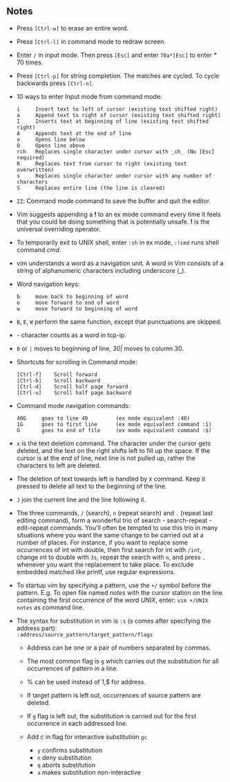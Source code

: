 ## Notes

-   Press `[Ctrl-w]` to erase an entire word.
-   Press `[Ctrl-l]` in command mode to redraw screen.
-   Enter `/` in input mode. Then press `[Esc]` and enter `70a*[Esc]` to enter _*_ 70 times.
-   Press `[Ctrl-p]` for string completion. The matches are cycled. To cycle backwards press `[Ctrl-n]`.
-   10 ways to enter Input mode from command mode:  

        i     Insert text to left of cursor (existing text shifted right)
        a     Append text to right of cursor (existing text shifted right)
        I     Inserts text at beginning of line (existing test shifted right)
        A     Appends text at the end of line
        o     Opens line below
        O     Opens line above
        rch   Replaces single character under cursor with _ch_ (No [Esc] required)
        R     Replaces text from cursor to right (existing text overwritten)
        s     Replaces single character under cursor with any number of characters
        S     Replaces entire line (the line is cleared)
-   `ZZ`: Command mode command to save the buffer and quit the editor.
-   Vim suggests appending a **!** to an ex mode command every time it feels that you could be doing something that is potentially unsafe. **!** is the universal overriding operator.
-   To temporarily exit to UNIX shell, enter `:sh` in ex mode, `:!cmd` runs shell command _cmd_.
-   vim understands a word as a navigation unit. A word in Vim consists of a string of alphanumeric characters including underscore (_).
-   Word navigation keys:  

        b     move back to beginning of word
        e     move forward to end of word
        w     move forward to beginning of word
-   `B`, `E`, `W` perform the same function, except that punctuations are skipped.
-   _-_ character counts as a word in tcp-ip.
-   `0` or `|` moves to beginning of line, _30|_ moves to column 30.
-   Shortcuts for scrolling in Command mode:  

        [Ctrl-f]    Scroll forward
        [Ctrl-b]    Scroll backward
        [Ctrl-d]    Scroll half page forward
        [Ctrl-u]    Scroll half page backward
-   Command mode navigation commands:  

        40G     goes to line 40         (ex mode equivalent :40)
        1G      goes to first line      (ex mode equivalent command :1)
        G       goes to end of file     (ex mode equivalent command :$)
-   `x` is the text deletion command. The character under the cursor gets deleted, and the text on the right shifts left to fill up the space. If the cursor is at the end of line, next line is not pulled up, rather the characters to left are deleted.
-   The deletion of text towards left is handled by `X` command. Keep it pressed to delete all text to the beginning of the line.
-   `J` join the current line and the line following it.
-   The three commands, `/` (search), `n` (repeat search) and `.` (repeat last editing command), form a wonderful trio of search - search-repeat - edit-repeat commands. You'll often be tempted to use this trio in many situations where you want the same change to be carried out at a number of places. For instance, if you want to replace some occurrences of int with double, then first search for int with `/int`, change int to double with `3s`, repeat the search with `n`, and press `.` whenever you want the replacement to take place. To exclude embedded matched like printf, use regular expressions.
-   To startup vim by specifying a pattern, use the `+/` symbol before the pattern. E.g. To open file named _notes_ with the cursor station on the line containing the first occurrence of the word _UNIX_, enter: `vim +/UNIX notes` as command line.
-   The syntax for substitution in vim is `:s` (s comes after specifying the address part):  
        `:address/source_pattern/target_pattern/flags`  

    -   Address can be one or a pair of numbers separated by commas.

    -   The most common flag is `g` which carries out the substitution for all occurrences of pattern in a line.

    -   % can be used instead of 1,$ for address.

    -   If target pattern is left out, occurrences of source pattern are deleted.

    -   If `g` flag is left out, the substitution is carried out for the first occurrence in each addressed line.

    -   Add c in flag for interactive substitution `gc`
        -   `y` confirms substitution
        -   `n` deny substitution
        -   `q` aborts substitution
        -   `a` makes substitution non-interactive
